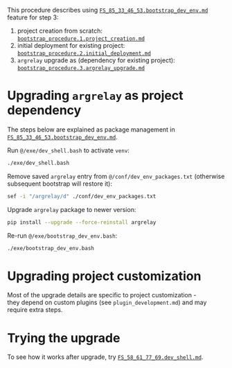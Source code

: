 
This procedure describes using [`FS_85_33_46_53.bootstrap_dev_env.md`][FS_85_33_46_53.bootstrap_dev_env.md] feature for step 3:
1.  project creation from scratch: [`bootstrap_procedure.1.project_creation.md`][bootstrap_procedure.1.project_creation.md]
2.  initial deployment for existing project: [`bootstrap_procedure.2.initial_deployment.md`][bootstrap_procedure.2.initial_deployment.md]
3.  `argrelay` upgrade as (dependency for existing project): [`bootstrap_procedure.3.argrelay_upgrade.md`][bootstrap_procedure.3.argrelay_upgrade.md]

# Upgrading `argrelay` as project dependency

The steps below are explained as package management in [`FS_85_33_46_53.bootstrap_dev_env.md`][FS_85_33_46_53.bootstrap_dev_env.md].

Run `@/exe/dev_shell.bash` to activate `venv`:

```sh
./exe/dev_shell.bash
```

Remove saved `argrelay` entry from `@/conf/dev_env_packages.txt` (otherwise subsequent bootstrap will restore it):

```sh
sef -i "/argrelay/d" ./conf/dev_env_packages.txt
```

Upgrade `argrelay` package to newer version:

```sh
pip install --upgrade --force-reinstall argrelay
```

Re-run `@/exe/bootstrap_dev_env.bash`:

```sh
./exe/bootstrap_dev_env.bash
```

# Upgrading project customization

Most of the upgrade details are specific to project customization -<br/>
they depend on custom plugins (see `plugin_development.md`) and may require extra steps.

# Trying the upgrade

To see how it works after upgrade, try [`FS_58_61_77_69.dev_shell.md`][FS_58_61_77_69.dev_shell.md].

[bootstrap_procedure.1.project_creation.md]: bootstrap_procedure.1.project_creation.md
[bootstrap_procedure.2.initial_deployment.md]: bootstrap_procedure.2.initial_deployment.md
[bootstrap_procedure.3.argrelay_upgrade.md]: bootstrap_procedure.3.argrelay_upgrade.md

[FS_85_33_46_53.bootstrap_dev_env.md]: ../feature_stories/FS_85_33_46_53.bootstrap_dev_env.md
[FS_58_61_77_69.dev_shell.md]: ../feature_stories/FS_58_61_77_69.dev_shell.md
